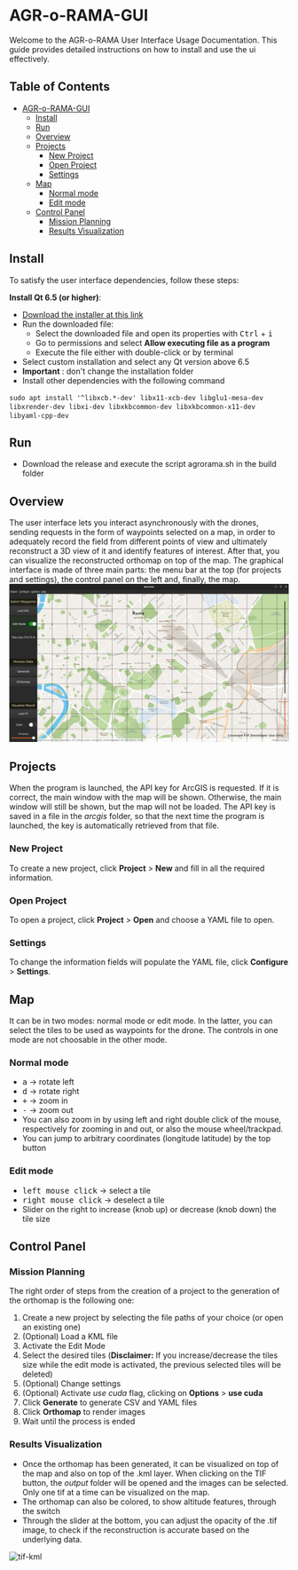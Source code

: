 # AGR-o-RAMA-GUI

Welcome to the AGR-o-RAMA User Interface Usage Documentation. This guide provides detailed instructions on how to install and use the ui effectively.  

## Table of Contents

- [AGR-o-RAMA-GUI](#agr-o-rama-gui)
  - [Install](#install)
  - [Run](#run)
  - [Overview](#overview)
  - [Projects](#projects)
    - [New Project](#new-project)
    - [Open Project](#open-project)
    - [Settings](#settings)
  - [Map](#map)
    - [Normal mode](#normal-mode)
    - [Edit mode](#edit-mode)
  - [Control Panel](#control-panel)
    - [Mission Planning](#mission-planning)
    - [Results Visualization](#results-visualization)

## Install

To satisfy the user interface dependencies, follow these steps:

**Install Qt 6.5 (or higher)**:

- [Download the installer at this link](https://www.qt.io/download-qt-installer-oss?hsCtaTracking=99d9dd4f-5681-48d2-b096-470725510d34%7C074ddad0-fdef-4e53-8aa8-5e8a876d6ab4)
- Run the downloaded file:
  - Select the downloaded file and open its properties with <kbd>Ctrl</kbd> + <kbd>i</kbd>
  - Go to permissions and select **Allow executing file as a program**
  - Execute the file either with double-click or by terminal
- Select custom installation and select any Qt version above 6.5
- **Important** : don't change the installation folder
- Install other dependencies with the following command
```  
sudo apt install '^libxcb.*-dev' libx11-xcb-dev libglu1-mesa-dev libxrender-dev libxi-dev libxkbcommon-dev libxkbcommon-x11-dev libyaml-cpp-dev 
```

## Run

- Download the release and execute the script agrorama.sh in the build folder


## Overview

The user interface lets you interact asynchronously with the drones, sending requests in the form of waypoints selected on a map, in order to adequately record the field from different points of view and ultimately reconstruct a 3D view of it and identify features of interest. After that, you can visualize the reconstructed orthomap on top of the map. The graphical interface is made of three main parts: the menu bar at the top (for projects and settings), the control panel on the left and, finally, the map.
![edit-mode](images/edit-mode.png)  

## Projects

When the program is launched, the API key for ArcGIS is requested. If it is correct, the main window with the map will be shown. Otherwise, the main window will still be shown, but the map will not be loaded.
The API key is saved in a file in the $arcgis$ folder, so that the next time the program is launched, the key is automatically retrieved from that file.

### New Project

To create a new project, click **Project** > **New** and fill in all the required information.

### Open Project

To open a project, click **Project** > **Open** and choose a YAML file to open.

### Settings

To change the information fields will populate the YAML file, click **Configure** > **Settings**.

## Map

It can be in two modes: normal mode or edit mode. In the latter, you can select the tiles to be used as waypoints for the drone. The controls in one mode are not choosable in the other mode.

### Normal mode

- <kbd>a</kbd> &rarr; rotate left
- <kbd>d</kbd> &rarr; rotate right
- <kbd>+</kbd> &rarr; zoom in
- <kbd>-</kbd> &rarr; zoom out
- You can also zoom in by using left and right double click of the mouse, respectively for zooming in and out, or also the mouse wheel/trackpad.
- You can jump to arbitrary coordinates (longitude latitude) by the top button

### Edit mode

- <kbd>left mouse click</kbd> &rarr; select a tile
- <kbd>right mouse click</kbd> &rarr; deselect a tile
- Slider on the right to increase (knob up) or decrease (knob down) the tile size

## Control Panel

### Mission Planning

The right order of steps from the creation of a project to the generation of the orthomap is the following one:

1. Create a new project by selecting the file paths of your choice (or open an existing one)
2. (Optional) Load a KML file
3. Activate the Edit Mode
4. Select the desired tiles
   (**Disclaimer:** If you increase/decrease the tiles size while the edit mode is activated, the previous selected tiles will be deleted)
5. (Optional) Change settings
6. (Optional) Activate $use$ $cuda$ flag, clicking on **Options** > **use cuda**
7. Click **Generate** to generate CSV and YAML files
8. Click **Orthomap** to render images
9. Wait until the process is ended

### Results Visualization

- Once the orthomap has been generated, it can be visualized on top of the map and also on top of the .kml layer. When clicking on the TIF button, the $output$ folder will be opened and the images can be selected. Only one tif at a time can be visualized on the map.
- The orthomap can also be colored, to show altitude features, through the switch
- Through the slider at the bottom, you can adjust the opacity of the .tif image, to check if the reconstruction is accurate based on the underlying data.


![tif-kml](https://github.com/Lab-RoCoCo-Sapienza/AGR-o-RAMA-GUI/assets/38572113/d03ce605-0221-413f-9319-47ea4a04bde4)

  

